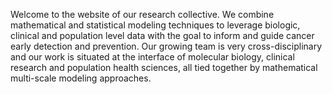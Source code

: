 Welcome to the website of our research collective. We combine mathematical and statistical modeling techniques to leverage biologic, clinical and population level data with the goal to inform and guide cancer early detection and prevention. Our growing team is very cross-disciplinary and our work is situated at the interface of molecular biology, clinical research and population health sciences, all tied together by mathematical multi-scale modeling approaches.

